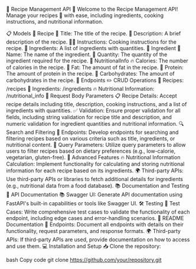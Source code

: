 🍳 Recipe Management API 📝
Welcome to the Recipe Management API! Manage your recipes 🍲 with ease, including ingredients, cooking instructions, and nutritional information.

📋 Models
📌 Recipe
📝 Title: The title of the recipe.
📖 Description: A brief description of the recipe.
👩‍🍳 Instructions: Cooking instructions for the recipe.
🥕 Ingredients: A list of ingredients with quantities.
🥕 Ingredient
🍎 Name: The name of the ingredient.
📏 Quantity: The quantity of the ingredient required for the recipe.
🍎 NutritionalInfo
🔥 Calories: The number of calories in the recipe.
🍖 Fat: The amount of fat in the recipe.
💪 Protein: The amount of protein in the recipe.
🍞 Carbohydrates: The amount of carbohydrates in the recipe.
🚀 Endpoints
✏️ CRUD Operations
🍲 Recipes: /recipes
🥕 Ingredients: /ingredients
🔥 Nutritional Information: /nutritional_info
📝 Request Body Parameters
📋 Recipe Details: Accept recipe details including title, description, cooking instructions, and a list of ingredients with quantities.
✅ Validation: Ensure proper validation for all fields, including string validation for recipe title and description, and numeric validation for ingredient quantities and nutritional information.
🔍 Search and Filtering
🔎 Endpoints: Develop endpoints for searching and filtering recipes based on various criteria such as title, ingredients, or nutritional content.
🔀 Query Parameters: Utilize query parameters to allow users to filter recipes based on dietary preferences (e.g., low-calorie, vegetarian, gluten-free).
🚀 Advanced Features
🔥 Nutritional Information Calculation: Implement functionality for calculating and storing nutritional information for each recipe based on its ingredients.
🌍 Third-party APIs: Use third-party APIs or libraries to fetch additional details for ingredients (e.g., nutritional data from a food database).
📚 Documentation and Testing
📘 API Documentation
📚 Swagger UI: Generate API documentation using FastAPI's built-in capabilities or tools like Swagger UI.
🛠️ Testing
🧪 Test Cases: Write comprehensive test cases to validate the functionality of each endpoint, including edge cases and error-handling scenarios.
📖 README Documentation
🚀 Endpoints: Document all endpoints with details on their functionality, request parameters, and response formats.
🌍 Third-party APIs: If third-party APIs are used, provide documentation on how to access and use them.
💻 Installation and Setup
📥 Clone the repository:

bash
Copy code
git clone https://github.com/your/repository.git